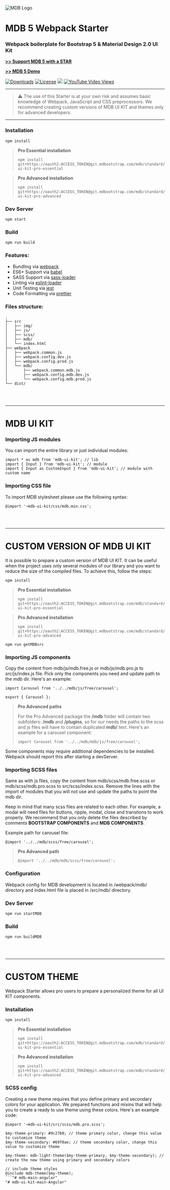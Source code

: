 ![MDB Logo](https://mdbootstrap.com/img/Marketing/general/logo/medium/mdb-r.png)

# MDB 5 Webpack Starter

### Webpack boilerplate for Bootstrap 5 & Material Design 2.0 UI Kit

**[>> Support MDB 5 with a STAR](https://github.com/mdbootstrap/mdb-ui-kit/)**

**[>> MDB 5 Demo](https://mdbootstrap.com/docs/standard/#demo)**

<a href="https://npmcharts.com/compare/mdbootstrap?minimal=true"> <img src="https://img.shields.io/npm/dm/mdbootstrap.svg?label=MDB%20Downloads" alt="Downloads"></a>
<a href="https://github.com/mdbootstrap/bootstrap-material-design/blob/master/License.pdf"><img src="https://img.shields.io/badge/license-MIT-green.svg" alt="License"></a>
<a href="https://twitter.com/intent/tweet/?text=Thanks+@mdbootstrap+for+creating+amazing+and+free+Material+Design+for+Bootstrap+4+UI+KIT%20https://mdbootstrap.com/docs/jquery/&hashtags=javascript,code,webdesign,bootstrap"><img src="https://img.shields.io/twitter/url/http/shields.io.svg?style=social&label=Let%20us%20know%20you%20were%20here%21&"></a>
<a href="https://www.youtube.com/watch?v=c9B4TPnak1A&t=6s"><img alt="YouTube Video Views" src="https://img.shields.io/youtube/views/c9B4TPnak1A?label=Bootstrap%205%20Tutorial%20Views&style=social"></a>

___

> :warning: The use of this Starter is at your own risk and assumes basic knowledge of Webpack, JavaScript and CSS preprocessors. We recommend creating custom versions of MDB UI KIT and themes only for advanced developers.

___

### Installation
```
npm install
```

> **Pro Essential installation**
> ```
> npm install git+https://oauth2:ACCESS_TOKEN@git.mdbootstrap.com/mdb/standard/mdb-ui-kit-pro-essential
> ```

> **Pro Advanced installation**
> ```
> npm install git+https://oauth2:ACCESS_TOKEN@git.mdbootstrap.com/mdb/standard/mdb-ui-kit-pro-advanced
> ```

### Dev Server
```
npm start
```

### Build
```
npm run build
```

### Features:

* Bundling via [webpack](https://github.com/webpack/webpack)
* ES6+ Support via [babel](https://babeljs.io/)
* SASS Support via [sass-loader](https://github.com/jtangelder/sass-loader)
* Linting via [eslint-loader](https://github.com/MoOx/eslint-loader)
* Unit Testing via [jest](https://github.com/facebook/jest)
* Code Formatting via [prettier](https://github.com/prettier/prettier)

### Files structure:

```
.
├── src
│   ├── img/
│   ├── js/
│   ├── scss/
│   ├── mdb/
│   └── index.html
├── webpack
│   ├── webpack.common.js
│   ├── webpack.config.dev.js
│   ├── webpack.config.prod.js
│   └── mdb/
│       ├── webpack.common.mdb.js
│       ├── webpack.config.mdb.dev.js
│       └── webpack.config.mdb.prod.js
└── dist/
```
<br><br>

___

# MDB UI KIT

### Importing JS modules
You can import the entire library or just individual modules:
```
import * as mdb from 'mdb-ui-kit'; // lib
import { Input } from 'mdb-ui-kit'; // module
import { Input as CustomInput } from 'mdb-ui-kit'; // module with custom name
```

### Importing CSS file
To import MDB stylesheet please use the following syntax:
```
@import '~mdb-ui-kit/css/mdb.min.css';
```
<br><br>

___

# CUSTOM VERSION OF MDB UI KIT
It is possible to prepare a custom version of MDB UI KIT. It can be useful when the project uses only several modules of our library and you want to reduce the size of the compiled files. To achieve this, follow the steps:

```
npm install
```

> **Pro Essential installation**
> ```
> npm install git+https://oauth2:ACCESS_TOKEN@git.mdbootstrap.com/mdb/standard/mdb-ui-kit-pro-essential
> ```

> **Pro Advanced installation**
> ```
> npm install git+https://oauth2:ACCESS_TOKEN@git.mdbootstrap.com/mdb/standard/mdb-ui-kit-pro-advanced
> ```

```
npm run getMDBsrc
```

### Importing JS components
Copy the content from mdb/js/mdb.free.js or mdb/js/mdb.pro.js to src/js/index.js file. Pick only the components you need and update path to the mdb dir. Here's an example:

```
import Carousel from '../../mdb/js/free/carousel';

export { Carousel };
```

> **Pro Advanced paths**
>
> For the Pro Advanced package the __/mdb__ folder will contain two subfolders: __/mdb__ and __/plugins__, so for our needs the paths to the scss and js files will have to contain duplicated __mdb/__ text. Here's an example for a carousel component: 
> ```
> import Carousel from '../../mdb/mdb/js/free/carousel';
> ```

Some components may require additional dependencies to be installed. Webpack should report this after starting a devServer.

### Importing SCSS files
Same as with js files, copy the content from mdb/scss/mdb.free.scss or mdb/scss/mdb.pro.scss to src/scss/index.scss. Remove the lines with the import of modules that you will not use and update the paths to point the mdb dir.

Keep in mind that many scss files are related to each other. For example, a modal will need files for buttons, ripple, modal, close and transtions to work properly. We recommend that you only delete the files described by comments __BOOTSTRAP COMPONENTS__ and __MDB COMPONENTS__.

Example path for carousel file:
```
@import '../../mdb/scss/free/carousel';
```

> **Pro Advanced path**
> ```
> @import '../../mdb/mdb/scss/free/carousel';
> ```

### Configuration
Webpack config for MDB development is located in /webpack/mdb/ directory and index.html file is placed in /src/mdb/ directory.

### Dev Server
```
npm run startMDB
```

### Build
```
npm run buildMDB
```
<br><br>

___

# CUSTOM THEME
Webpack Starter allows pro users to prepare a personalized theme for all UI KIT components. 

### Installation
```
npm install
```

> **Pro Essential installation**
> ```
> npm install git+https://oauth2:ACCESS_TOKEN@git.mdbootstrap.com/mdb/standard/mdb-ui-kit-pro-essential
> ```

> **Pro Advanced installation**
> ```
> npm install git+https://oauth2:ACCESS_TOKEN@git.mdbootstrap.com/mdb/standard/mdb-ui-kit-pro-advanced
> ```

### SCSS config
Creating a new theme requires that you define primary and secondary colors for your application. We prepared functions and mixins that will help you to create a ready to use theme using these colors. Here's an example code:

```
@import '~mdb-ui-kit/src/scss/mdb.pro.scss';

$my-theme-primary: #9c27b0; // theme primary color, change this value to customize theme
$my-theme-secondary: #69f0ae; // theme secondary color, change this value to customize theme

$my-theme: mdb-light-theme($my-theme-primary, $my-theme-secondary); // create the new theme using primary and secondary colors

// include theme styles
@include mdb-theme($my-theme);
```"# mdb-main-angular" 
"# mdb-ui-kit-main-Angular" 
